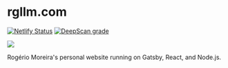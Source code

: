 # rgllm.com

[![Netlify Status](https://api.netlify.com/api/v1/badges/b1d58c8f-9ffc-470d-b01b-552162fa1e03/deploy-status)](https://app.netlify.com/sites/rgllm/deploys) 
[![DeepScan grade](https://deepscan.io/api/teams/6848/projects/8980/branches/114246/badge/grade.svg?token=a1fa0980263b30233c0ddf1e9c3ed778290db2ee)](https://deepscan.io/dashboard#view=project&tid=6848&pid=8980&bid=114246)

![](https://codescene.io/projects/6609/status.svg)

Rogério Moreira's personal website running on Gatsby, React, and Node.js.
